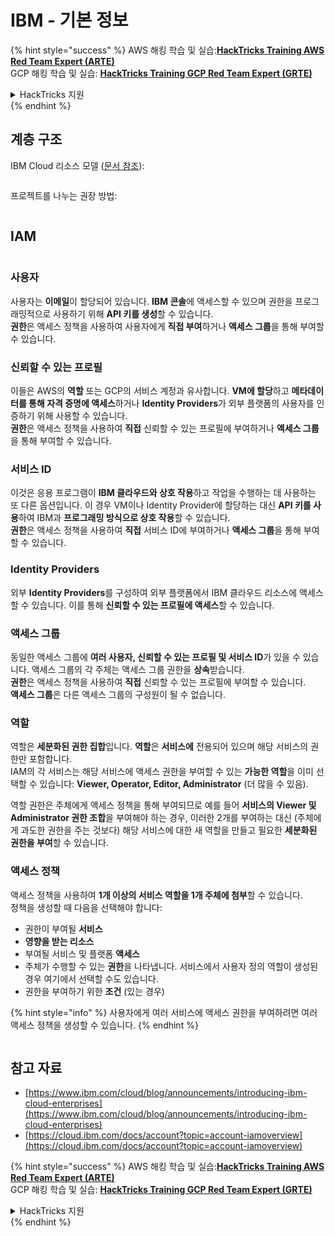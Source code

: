 # IBM - 기본 정보

{% hint style="success" %}
AWS 해킹 학습 및 실습:<img src="/.gitbook/assets/image.png" alt="" data-size="line">[**HackTricks Training AWS Red Team Expert (ARTE)**](https://training.hacktricks.xyz/courses/arte)<img src="/.gitbook/assets/image.png" alt="" data-size="line">\
GCP 해킹 학습 및 실습: <img src="/.gitbook/assets/image (2).png" alt="" data-size="line">[**HackTricks Training GCP Red Team Expert (GRTE)**<img src="/.gitbook/assets/image (2).png" alt="" data-size="line">](https://training.hacktricks.xyz/courses/grte)

<details>

<summary>HackTricks 지원</summary>

* [**구독 요금제**](https://github.com/sponsors/carlospolop)를 확인하세요!
* 💬 [**Discord 그룹**](https://discord.gg/hRep4RUj7f) 또는 [**텔레그램 그룹**](https://t.me/peass)에 **가입**하거나 **트위터** 🐦 [**@hacktricks\_live**](https://twitter.com/hacktricks\_live)**를 팔로우**하세요.
* **HackTricks** 및 **HackTricks Cloud** 깃허브 저장소로 **PR 제출**하여 해킹 요령을 공유하세요.

</details>
{% endhint %}

## 계층 구조

IBM Cloud 리소스 모델 ([문서 참조](https://www.ibm.com/blog/announcement/introducing-ibm-cloud-enterprises/)):

<figure><img src="../../.gitbook/assets/image (225).png" alt=""><figcaption></figcaption></figure>

프로젝트를 나누는 권장 방법:

<figure><img src="../../.gitbook/assets/image (239).png" alt=""><figcaption></figcaption></figure>

## IAM

<figure><img src="../../.gitbook/assets/image (266).png" alt=""><figcaption></figcaption></figure>

### 사용자

사용자는 **이메일**이 할당되어 있습니다. **IBM 콘솔**에 액세스할 수 있으며 권한을 프로그래밍적으로 사용하기 위해 **API 키를 생성**할 수 있습니다.\
**권한**은 액세스 정책을 사용하여 사용자에게 **직접 부여**하거나 **액세스 그룹**을 통해 부여할 수 있습니다.

### 신뢰할 수 있는 프로필

이들은 AWS의 **역할** 또는 GCP의 서비스 계정과 유사합니다. **VM에 할당**하고 **메타데이터를 통해 자격 증명에 액세스**하거나 **Identity Providers**가 외부 플랫폼의 사용자를 인증하기 위해 사용할 수 있습니다.\
**권한**은 액세스 정책을 사용하여 **직접** 신뢰할 수 있는 프로필에 부여하거나 **액세스 그룹**을 통해 부여할 수 있습니다.

### 서비스 ID

이것은 응용 프로그램이 **IBM 클라우드와 상호 작용**하고 작업을 수행하는 데 사용하는 또 다른 옵션입니다. 이 경우 VM이나 Identity Provider에 할당하는 대신 **API 키를 사용**하여 IBM과 **프로그래밍 방식으로 상호 작용**할 수 있습니다.\
**권한**은 액세스 정책을 사용하여 **직접** 서비스 ID에 부여하거나 **액세스 그룹**을 통해 부여할 수 있습니다.

### Identity Providers

외부 **Identity Providers**를 구성하여 외부 플랫폼에서 IBM 클라우드 리소스에 액세스할 수 있습니다. 이를 통해 **신뢰할 수 있는 프로필에 액세스**할 수 있습니다.

### 액세스 그룹

동일한 액세스 그룹에 **여러 사용자, 신뢰할 수 있는 프로필 및 서비스 ID**가 있을 수 있습니다. 액세스 그룹의 각 주체는 액세스 그룹 권한을 **상속**받습니다.\
**권한**은 액세스 정책을 사용하여 **직접** 신뢰할 수 있는 프로필에 부여할 수 있습니다.\
**액세스 그룹**은 다른 액세스 그룹의 구성원이 될 수 없습니다.

### 역할

역할은 **세분화된 권한 집합**입니다. **역할**은 **서비스에** 전용되어 있으며 해당 서비스의 권한만 포함합니다.\
IAM의 각 서비스는 해당 서비스에 액세스 권한을 부여할 수 있는 **가능한 역할**을 이미 선택할 수 있습니다: **Viewer, Operator, Editor, Administrator** (더 많을 수 있음).

역할 권한은 주체에게 액세스 정책을 통해 부여되므로 예를 들어 **서비스의 Viewer 및 Administrator 권한 조합**을 부여해야 하는 경우, 이러한 2개를 부여하는 대신 (주체에게 과도한 권한을 주는 것보다) 해당 서비스에 대한 새 역할을 만들고 필요한 **세분화된 권한을 부여**할 수 있습니다.

### 액세스 정책

액세스 정책을 사용하여 **1개 이상의 서비스 역할을 1개 주체에 첨부**할 수 있습니다.\
정책을 생성할 때 다음을 선택해야 합니다:

* 권한이 부여될 **서비스**
* **영향을 받는 리소스**
* 부여될 서비스 및 플랫폼 **액세스**
* 주체가 수행할 수 있는 **권한**을 나타냅니다. 서비스에서 사용자 정의 역할이 생성된 경우 여기에서 선택할 수도 있습니다.
* 권한을 부여하기 위한 **조건** (있는 경우)

{% hint style="info" %}
사용자에게 여러 서비스에 액세스 권한을 부여하려면 여러 액세스 정책을 생성할 수 있습니다.
{% endhint %}

<figure><img src="../../.gitbook/assets/image (248).png" alt=""><figcaption></figcaption></figure>

## 참고 자료

* [https://www.ibm.com/cloud/blog/announcements/introducing-ibm-cloud-enterprises](https://www.ibm.com/cloud/blog/announcements/introducing-ibm-cloud-enterprises)
* [https://cloud.ibm.com/docs/account?topic=account-iamoverview](https://cloud.ibm.com/docs/account?topic=account-iamoverview)

{% hint style="success" %}
AWS 해킹 학습 및 실습:<img src="/.gitbook/assets/image.png" alt="" data-size="line">[**HackTricks Training AWS Red Team Expert (ARTE)**](https://training.hacktricks.xyz/courses/arte)<img src="/.gitbook/assets/image.png" alt="" data-size="line">\
GCP 해킹 학습 및 실습: <img src="/.gitbook/assets/image (2).png" alt="" data-size="line">[**HackTricks Training GCP Red Team Expert (GRTE)**<img src="/.gitbook/assets/image (2).png" alt="" data-size="line">](https://training.hacktricks.xyz/courses/grte)

<details>

<summary>HackTricks 지원</summary>

* [**구독 요금제**](https://github.com/sponsors/carlospolop)를 확인하세요!
* 💬 [**Discord 그룹**](https://discord.gg/hRep4RUj7f) 또는 [**텔레그램 그룹**](https://t.me/peass)에 **가입**하거나 **트위터** 🐦 [**@hacktricks\_live**](https://twitter.com/hacktricks\_live)**를 팔로우**하세요.
* **HackTricks** 및 **HackTricks Cloud** 깃허브 저장소로 **PR 제출**하여 해킹 요령을 공유하세요.

</details>
{% endhint %}
